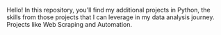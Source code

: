 Hello! In this repository, you'll find my additional projects in Python, the skills from those projects that I can leverage in my data analysis journey. Projects like Web Scraping and Automation.
